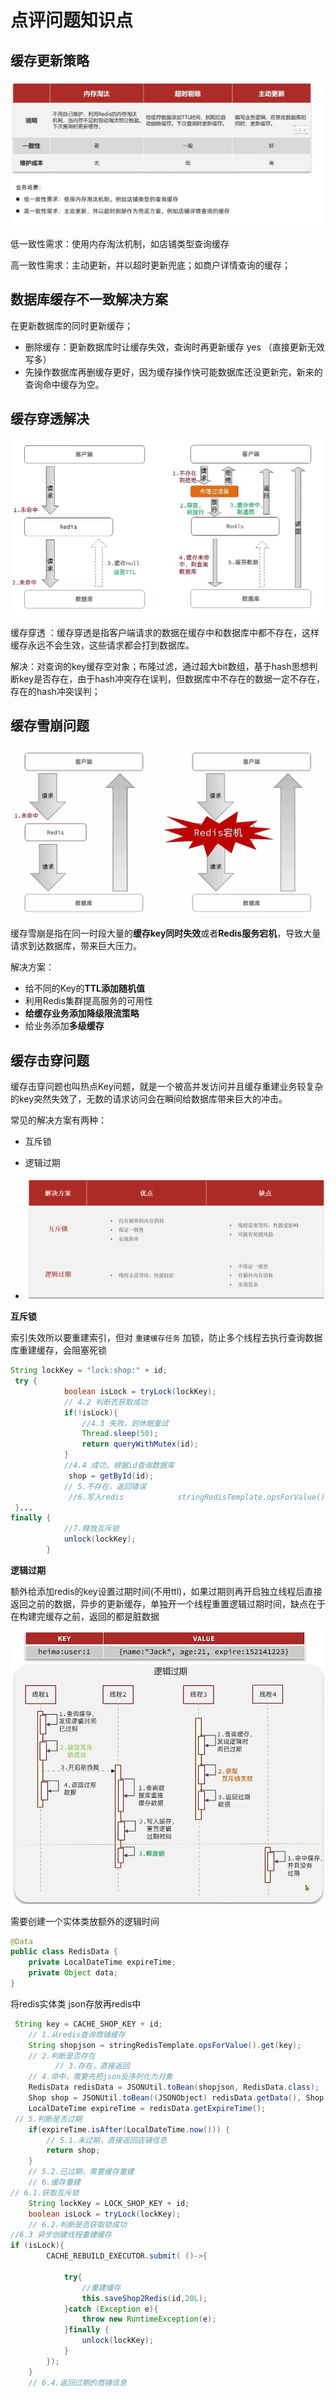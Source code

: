 # 点评问题知识点

## 缓存更新策略

![image-20240309015009391](./点评业务问题知识点.assets/image-20240309015009391.png)

低一致性需求：使用内存淘汰机制，如店铺类型查询缓存

高一致性需求：主动更新，并以超时更新兜底；如商户详情查询的缓存；

## 数据库缓存不一致解决方案

在更新数据库的同时更新缓存；

- 删除缓存：更新数据库时让缓存失效，查询时再更新缓存 yes （直接更新无效写多）
- 先操作数据库再删缓存更好，因为缓存操作快可能数据库还没更新完，新来的查询命中缓存为空。

## 缓存穿透解决

![image-20240309015919189](./点评业务问题知识点.assets/image-20240309015919189.png)

缓存穿透 ：缓存穿透是指客户端请求的数据在缓存中和数据库中都不存在，这样缓存永远不会生效，这些请求都会打到数据库。

解决：对查询的key缓存空对象；布隆过滤，通过超大bit数组，基于hash思想判断key是否存在，由于hash冲突存在误判，但数据库中不存在的数据一定不存在，存在的hash冲突误判；

## 缓存雪崩问题

![image-20240309020555302](./点评业务问题知识点.assets/image-20240309020555302.png)

缓存雪崩是指在同一时段大量的**缓存key同时失效**或者**Redis服务宕机**，导致大量请求到达数据库，带来巨大压力。

解决方案：

* 给不同的Key的**TTL添加随机值**
* 利用Redis集群提高服务的可用性
* **给缓存业务添加降级限流策略**
* 给业务添加**多级缓存**

## 缓存击穿问题

缓存击穿问题也叫热点Key问题，就是一个被高并发访问并且缓存重建业务较复杂的key突然失效了，无数的请求访问会在瞬间给数据库带来巨大的冲击。

常见的解决方案有两种：

* 互斥锁
* 逻辑过期

* ![image-20240302172916363](./点评业务问题知识点.assets/image-20240302172916363.png)

**互斥锁**

索引失效所以要重建索引，但对 `重建缓存任务` 加锁，防止多个线程去执行查询数据库重建缓存，会阻塞死锁

```java
String lockKey = "lock:shop:" + id;
 try {
            boolean isLock = tryLock(lockKey);
            // 4.2 判断否获取成功
            if(!isLock){
                //4.3 失败，则休眠重试
                Thread.sleep(50);
                return queryWithMutex(id);
            }
            //4.4 成功，根据id查询数据库
             shop = getById(id);
            // 5.不存在，返回错误
			 //6.写入redis        	stringRedisTemplate.opsForValue().set(key,JSONUtil.toJsonStr(shop),CACHE_NULL_TTL,TimeUnit.MINUTES);
 }...
finally {
            //7.释放互斥锁
            unlock(lockKey);
        }
```



**逻辑过期**

额外给添加redis的key设置过期时间(不用ttl)，如果过期则再开启独立线程后直接返回之前的数据，异步的更新缓存，单独开一个线程重置逻辑过期时间，缺点在于在构建完缓存之前，返回的都是脏数据

![image-20240309020903289](./点评业务问题知识点.assets/image-20240309020903289.png)

需要创建一个实体类放额外的逻辑时间

```java
@Data
public class RedisData {
    private LocalDateTime expireTime;
    private Object data;
}
```

将redis实体类 json存放再redis中

```java
 String key = CACHE_SHOP_KEY + id;
    // 1.从redis查询商铺缓存
    String shopjson = stringRedisTemplate.opsForValue().get(key);
    // 2.判断是否存在
		  // 3.存在，直接返回
	// 4.命中，需要先把json反序列化为对象
    RedisData redisData = JSONUtil.toBean(shopjson, RedisData.class);
	Shop shop = JSONUtil.toBean((JSONObject) redisData.getData(), Shop.class);
    LocalDateTime expireTime = redisData.getExpireTime();
 // 5.判断是否过期
    if(expireTime.isAfter(LocalDateTime.now())) {
        // 5.1.未过期，直接返回店铺信息
        return shop;
    }
    // 5.2.已过期，需要缓存重建
    // 6.缓存重建
// 6.1.获取互斥锁
    String lockKey = LOCK_SHOP_KEY + id;
    boolean isLock = tryLock(lockKey);
    // 6.2.判断是否获取锁成功
//6.3 异步创建线程重建缓存
if (isLock){
        CACHE_REBUILD_EXECUTOR.submit( ()->{

            try{
                //重建缓存
                this.saveShop2Redis(id,20L);
            }catch (Exception e){
                throw new RuntimeException(e);
            }finally {
                unlock(lockKey);
            }
        });
    }
    // 6.4.返回过期的商铺信息
```



















